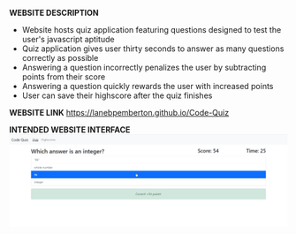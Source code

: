 **WEBSITE DESCRIPTION**
- Website hosts quiz application featuring questions designed to test the user's javascript aptitude
- Quiz application gives user thirty seconds to answer as many questions correctly as possible
- Answering a question incorrectly penalizes the user by subtracting points from their score
- Answering a question quickly rewards the user with increased points
- User can save their highscore after the quiz finishes

**WEBSITE LINK**
https://lanebpemberton.github.io/Code-Quiz

**INTENDED WEBSITE INTERFACE**
![Alt text](/Assets/website-interface.png?raw=true "Image Interface")